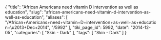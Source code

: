 {
    "title": "African Americans need vitamin D intervention as well as education",
    "slug": "african-americans-need-vitamin-d-intervention-as-well-as-education",
    "aliases": [
        "/African+Americans+need+vitamin+D+intervention+as+well+as+education+\u2013+Dec+2014",
        "/5992"
    ],
    "tiki_page_id": 5992,
    "date": "2014-12-05",
    "categories": [
        "Skin - Dark"
    ],
    "tags": [
        "Skin - Dark"
    ]
}